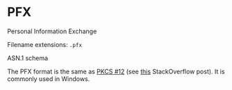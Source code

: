 # PFX

Personal Information Exchange

Filename extensions: `.pfx`

ASN.1 schema

The PFX format is the same as [PKCS #12](./pkcs12.md) (see [this](https://stackoverflow.com/a/6821061/4570466) StackOverflow post). It is commonly used in Windows.
